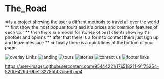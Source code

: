 # The_Road

=>Is a project showing the user a diffrent methods to travel all over the world 
** first show the most popular tours and it's prices and common features of each tour
** then there is a model for stories of past clients showing it's photoes and opinins
** after that there is a form to contact them just sign up and leave message
** => finally there is a quick lines at the bottom of your page.


![overlay Links](https://user-images.githubusercontent.com/95444221/176518088-ca79f4e9-e57d-4e57-9956-e95318fe8da7.png)
![landing ](https://user-images.githubusercontent.com/95444221/176518107-8fd32fd2-b4f7-4823-b596-a9579870f7f1.png)
![tours](https://user-images.githubusercontent.com/95444221/176518145-b5ffdcc2-765f-4256-9c29-83ebb197c1db.png)
![stories](https://user-images.githubusercontent.com/95444221/176518163-68919381-b399-462b-a0fd-fa0f6d837c2f.png)
![contact us](https://user-images.githubusercontent.com/95444221/176518179-e14068c1-3413-477a-bd99-6be652d36ffc.png)
![footer links](https://user-images.githubusercontent.com/95444221/176518196-189759ff-22d7-4f90-9da6-b14ec6082cc1.png)


https://user-images.githubusercontent.com/95444221/176518211-91f75254-5200-426d-9bef-3275bb02c5e6.mp4

